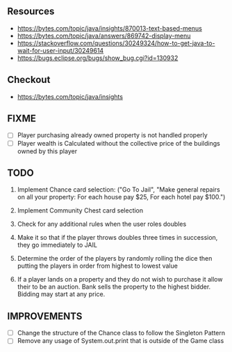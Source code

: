 ## Resources
* https://bytes.com/topic/java/insights/870013-text-based-menus
* https://bytes.com/topic/java/answers/869742-display-menu
* https://stackoverflow.com/questions/30249324/how-to-get-java-to-wait-for-user-input/30249614
* https://bugs.eclipse.org/bugs/show_bug.cgi?id=130932

## Checkout
* https://bytes.com/topic/java/insights

## FIXME
- [ ] Player purchasing already owned property is not handled properly
- [ ] Player wealth is Calculated without the collective price of the buildings owned by this player

## TODO
1. Implement Chance card selection: ("Go To Jail", "Make general repairs on all your property: For each house pay $25, For each hotel pay $100.")

2. Implement Community Chest card selection

3. Check for any additional rules when the user roles doubles

4. Make it so that if the player throws doubles three times in succession, they go immediately to JAIL

6. Determine the order of the players by randomly rolling the dice then 
putting the players in order from highest to lowest value

7. If a player lands on a property and they do not wish to purchase
it allow their to be an auction. Bank sells the property to the highest bidder. Bidding may start at any price.

## IMPROVEMENTS
- [ ] Change the structure of the Chance class to follow the Singleton Pattern
- [ ] Remove any usage of System.out.print that is outside of the Game class